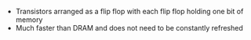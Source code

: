 
- Transistors arranged as a flip flop with each flip flop holding one bit of memory
- Much faster than DRAM and does not need to be constantly refreshed
